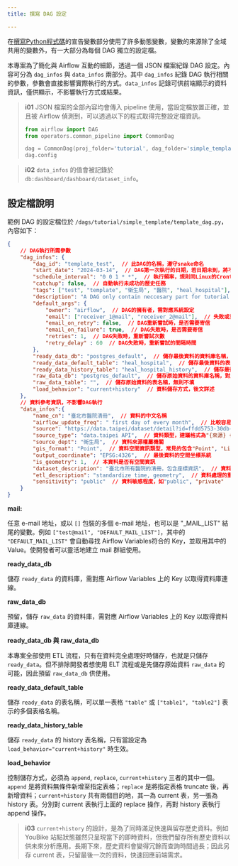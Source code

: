 ```yaml
---
title: 撰寫 DAG 設定

---
```


在[撰寫Python程式碼](/data-end/dag-code)的宣告變數部分使用了許多動態變數，變數的來源除了全域共用的變數外，有一大部分為每個 DAG 獨立的設定檔。

本專案為了簡化與 Airflow 互動的細節，透過一個 JSON 檔案紀錄 DAG 設定。內容可分為 `dag_infos` 與 `data_infos` 兩部分。其中 `dag_infos` 紀錄 DAG 執行相關的參數，參數會直接影響實際執行的方式。`data_infos` 記錄可供前端顯示的資料資訊，僅供顯示，不影響執行方式或結果。

> **i01**
> JSON 檔案的全部內容均會傳入 pipeline 使用，當設定檔放置正確，並且被 Airflow 偵測到，可以透過以下的程式取得完整設定檔資訊。
>
> ``` python
> from airflow import DAG
> from operators.common_pipeline import CommonDag
>
> dag = CommonDag(proj_folder='tutorial', dag_folder='simple_template')
> dag.config
> ```

> **i02**
> `data_infos` 的值會被記錄於 `db:dashboard/dashboard/dataset_info`。

## 設定檔說明

範例 DAG 的設定檔位於 `/dags/tutorial/simple_template/template_dag.py`，內容如下：

``` JSON
{
    // DAG執行所需參數
    "dag_infos": {
        "dag_id": "template_test",  // 此DAG的名稱，遵守snake命名
        "start_date": "2024-03-14",  // DAG第一次執行的日期，若日期未到，將不會執行
        "schedule_interval": "0 0 1 * *",  // 執行頻率，規則同Linux的Crontab
        "catchup": false,  // 自動執行未成功的歷史任務
        "tags": ["test", "template", "衛生局", "醫院", "heal_hospital"],  // 顯示於 Airflow 網頁介面的標籤
        "description": "A DAG only contain neccesary part for tutorial.",  // 顯示於 Airflow 網頁介面的說明，建議採英文
        "default_args": {
            "owner": "airflow",  // DAG的擁有者，需對應系統設定
            "email": ["receiver_1@mail", "receiver_2@mail"],  // 失敗或重試需要寄送的收信者，後文詳述
            "email_on_retry": false,  // DAG重新嘗試時，是否需要寄信
            "email_on_failure": true,  // DAG失敗時，是否需要寄信
            "retries": 1,  // DAG失敗時，重新嘗試次數
            "retry_delay" : 60  // DAG失敗時，重新嘗試的間隔時間
        },
        "ready_data_db": "postgres_default",  // 儲存最後資料的資料庫名稱，後文詳述
        "ready_data_default_table": "heal_hospital",  // 儲存最後資料的表名稱，遵守snake命名，後文詳述
        "ready_data_history_table": "heal_hospital_history",  // 儲存最後資料的歷史表名稱，應為ready_data_default_table後加上history，後文詳述
        "raw_data_db": "postgres_default",  // 儲存原始資料的資料庫名稱，對應Airflow conncetion變數
        "raw_data_table": "",  // 儲存原始資料的表名稱，無則不填
        "load_behavior": "current+history"  // 資料儲存方式，後文詳述
    },
    // 資料參考資訊，不影響DAG執行
    "data_infos":{
        "name_cn": "臺北市醫院清冊",  // 資料的中文名稱
        "airflow_update_freq": " first day of every month",  // 比較容易理解的schedule_interval
        "source": "https://data.taipei/dataset/detail?id=ffdd5753-30db-4c38-b65f-b77892773d60",  // 資料文件位置
        "source_type": "data.taipei API",  // 資料類型，建議格式為"{來源} {檔案類型}"
        "source_dept": "衛生局",  // 資料來源權屬機關
        "gis_format": "Point",  // 資料空間資訊類型，常見的包含"Point", "LineString", "Polygon"
        "output_coordinate": "EPSG:4326",  // 最後資料的空間坐標系統
        "is_geometry": 1,  // 本資料是否有空間資訊
        "dataset_description": "臺北市所有醫院的清冊，包含座標資訊",  // 資料細節說明
        "etl_description": "standardize time, geometry",  // 資料處理的重點資訊
        "sensitivity": "public"  // 資料敏感程度，如"public", "private"
    }
}
```

**mail:**

任意 e-mail 地址，或以 `[]` 包裝的多個 e-mail 地址，也可以是 "_MAIL_LIST" 結尾的變數。例如 `["test@mail", "DEFAULT_MAIL_LIST"]`，其中的 `"DEFAULT_MAIL_LIST"` 會自動尋找 Airflow Variables符合的 Key，並取用其中的 Value。使開發者可以靈活地建立 mail 群組使用。

**ready_data_db**

儲存 `ready_data` 的資料庫，需對應 Airflow Variables 上的 Key 以取得資料庫連線。

**raw_data_db**

預留，儲存 `raw_data` 的資料庫，需對應 Airflow Variables 上的 Key 以取得資料庫連線。

**ready_data_db 與 raw_data_db**

本專案全部使用 ETL 流程，只有在資料完全處理好時儲存，也就是只儲存 `ready_data`。但不排除開發者想使用 ELT 流程或是先儲存原始資料 `raw_data` 的可能，因此預留 `raw_data_db` 供使用。

**ready_data_default_table**

儲存 `ready_data` 的表名稱，可以單一表格 `"table"` 或 `["table1", "table2"]` 表示的多個表格名稱。

**ready_data_history_table**

儲存 `ready_data` 的 history 表名稱，只有當設定為 `load_behavior="current+history"` 時生效。

**load_behavior**

控制儲存方式，必須為 `append`, `replace`, `current+history` 三者的其中一個。`append` 是將資料無條件新增至指定表格；`replace` 是將指定表格 truncate 後，再新增資料；`current+history` 共有兩個目的地，其一為 current 表，另一張為 history 表。分別對 current 表執行上面的 replace 操作，再對 history 表執行 append 操作。

> **i03**
> `current+history` 的設計，是為了同時滿足快速與留存歷史資料。例如 YouBike 站點狀態雖然只呈現當下的即時資料，但我們留存所有歷史資料以供未來分析應用。長期下來，歷史資料會變得冗餘而查詢時間過長；因此另存 current 表，只留最後一次的資料，快速回應前端需求。

